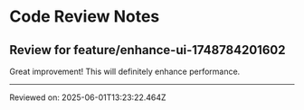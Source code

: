 # Code Review Notes

## Review for feature/enhance-ui-1748784201602

Great improvement! This will definitely enhance performance.

---
Reviewed on: 2025-06-01T13:23:22.464Z